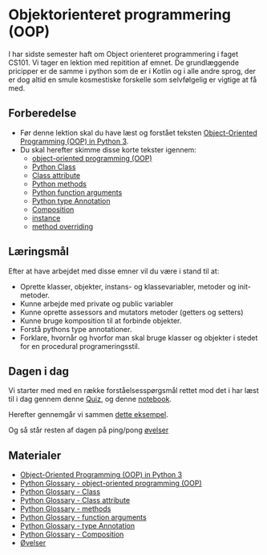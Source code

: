 # Objektorienteret programmering (OOP)
I har sidste semester haft om Object orienteret programmering i faget CS101. Vi tager en lektion med repitition af emnet. De grundlæggende pricipper er de samme i python som de er i Kotlin og i alle andre sprog, der er dog altid en smule kosmestiske forskelle som selvfølgelig er vigtige at få med.

## Forberedelse

* Før denne lektion skal du have læst og forstået teksten [Object-Oriented Programming (OOP) in Python 3](https://realpython.com/python3-object-oriented-programming/).
* Du skal herefter skimme disse korte tekster igennem:
    - [object-oriented programming (OOP)](https://realpython.com/ref/glossary/oop/)
    - [Python Class](https://realpython.com/ref/glossary/class/)
    - [Class attribute](https://realpython.com/ref/glossary/attribute/)
    - [Python methods](https://realpython.com/ref/glossary/method/)
    * [Python function arguments](https://realpython.com/ref/glossary/argument/)
    - [Python type Annotation](https://realpython.com/ref/glossary/annotation/)
    - [Composition](https://realpython.com/ref/glossary/composition/)
    - [instance](https://realpython.com/ref/glossary/instance/)
    - [method overriding](https://realpython.com/ref/glossary/method-overriding/)

## Læringsmål

Efter at have arbejdet med disse emner vil du være i stand til at:

- Oprette klasser, objekter, instans- og klassevariabler, metoder og init-metoder.
- Kunne arbejde med private og public variabler
- Kunne oprette assessors and mutators metoder (getters og setters)
- Kunne bruge komposition til at forbinde objekter.
- Forstå pythons type annotationer.
- Forklare, hvornår og hvorfor man skal bruge klasser og objekter i stedet for en procedural programeringsstil.

## Dagen i dag

Vi starter med med en række forståelsesspørgsmål rettet mod det i har læst til i dag gennem denne [Quiz](https://realpython.com/quizzes/python3-object-oriented-programming/), og denne [notebook](notebook_quiz.ipynb).   

Herefter gennemgår vi sammen [dette eksempel](oop_basic_start.ipynb).    

Og så står resten af dagen på ping/pong [øvelser](exercises.md)

## Materialer

- [Object-Oriented Programming (OOP) in Python 3](https://realpython.com/python3-object-oriented-programming/)
- [Python Glossary - object-oriented programming (OOP)](https://realpython.com/ref/glossary/oop/)
- [Python Glossary - Class](https://realpython.com/ref/glossary/class/)
- [Python Glossary - Class attribute](https://realpython.com/ref/glossary/attribute/)
- [Python Glossary - methods](https://realpython.com/ref/glossary/method/)
- [Python Glossary - function arguments](https://realpython.com/ref/glossary/argument/)
- [Python Glossary - type Annotation](https://realpython.com/ref/glossary/annotation/)
- [Python Glossary - Composition](https://realpython.com/ref/glossary/composition/)
- [Øvelser](exercises.md)

